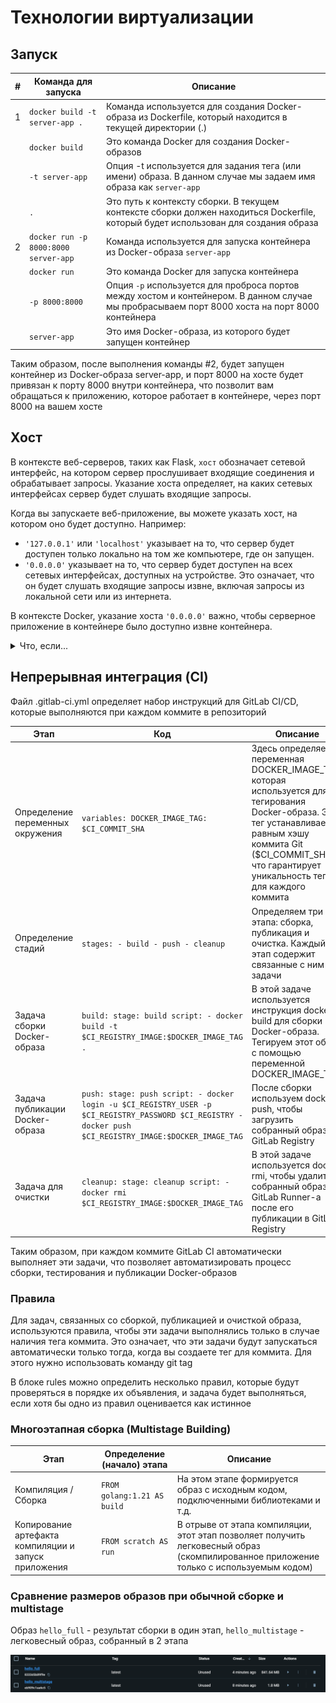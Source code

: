 # Технологии виртуализации

## Запуск

| # | Команда для запуска | Описание |
|---|---|---|
| 1 | `docker build -t server-app .` | Команда используется для создания Docker-образа из Dockerfile, который находится в текущей директории (.) |
|  | `docker build` |  Это команда Docker для создания Docker-образов |
|  | `-t server-app` | Опция -t используется для задания тега (или имени) образа. В данном случае мы задаем имя образа как `server-app` |
|  | `.` | Это путь к контексту сборки. В текущем контексте сборки должен находиться Dockerfile, который будет использован для создания образа |
| 2 | `docker run -p 8000:8000 server-app` | Команда используется для запуска контейнера из Docker-образа `server-app` |
|  | `docker run` | Это команда Docker для запуска контейнера |
|  | `-p 8000:8000` |  Опция `-p` используется для проброса портов между хостом и контейнером. В данном случае мы пробрасываем порт 8000 хоста на порт 8000 контейнера |
|  | `server-app` | Это имя Docker-образа, из которого будет запущен контейнер |

Таким образом, после выполнения команды #2, будет запущен контейнер из Docker-образа server-app, и порт 8000 на хосте будет привязан к порту 8000 внутри контейнера, что позволит вам обращаться к приложению, которое работает в контейнере, через порт 8000 на вашем хосте

## Хост

В контексте веб-серверов, таких как Flask, `хост` обозначает сетевой интерфейс, на котором сервер прослушивает входящие соединения и обрабатывает запросы. Указание хоста определяет, на каких сетевых интерфейсах сервер будет слушать входящие запросы.

Когда вы запускаете веб-приложение, вы можете указать хост, на котором оно будет доступно. Например:

+ `'127.0.0.1'` или `'localhost'` указывает на то, что сервер будет доступен только локально на том же компьютере, где он запущен.
+ `'0.0.0.0'` указывает на то, что сервер будет доступен на всех сетевых интерфейсах, доступных на устройстве. Это означает, что он будет слушать входящие запросы извне, включая запросы из локальной сети или из интернета.

В контексте Docker, указание хоста `'0.0.0.0'` важно, чтобы серверное приложение в контейнере было доступно извне контейнера.

<details>
<summary>Что, если...</summary>

Если запустить серверное приложение на базе Flask в Docker контейнере и не указать `host='0.0.0.0'`, Flask по умолчанию будет прослушивать только локальный IP-адрес контейнера. Это означает, что Flask приложение будет доступно только внутри контейнера и не будет доступно извне.

Для того чтобы Flask приложение было доступно извне контейнера, например, для обработки входящих запросов из интернета или из других контейнеров в той же сети, нужно явно указать host='0.0.0.0', чтобы Flask прослушивал все сетевые интерфейсы в контейнере.

</details>

## Непрерывная интеграция (CI)

Файл .gitlab-ci.yml определяет набор инструкций для GitLab CI/CD, которые выполняются при каждом коммите в репозиторий

| Этап | Код                                                                                                                                                      | Описание                                                                                                                                                                                                                     |
|-|----------------------------------------------------------------------------------------------------------------------------------------------------------|------------------------------------------------------------------------------------------------------------------------------------------------------------------------------------------------------------------------------|
|Определение переменных окружения| `variables: DOCKER_IMAGE_TAG: $CI_COMMIT_SHA`                                                                                                            | Здесь определяется переменная DOCKER_IMAGE_TAG, которая используется для тегирования Docker-образа. Этот тег устанавливается равным хэшу коммита Git ($CI_COMMIT_SHA), что гарантирует уникальность тега для каждого коммита |
|Определение стадий| `stages: - build - push - cleanup`                                                                                                                       | Определяем три этапа: сборка, публикация и очистка. Каждый этап содержит связанные с ним задачи                                                                                                                              |
|Задача сборки Docker-образа| `build: stage: build script: - docker build -t $CI_REGISTRY_IMAGE:$DOCKER_IMAGE_TAG .`                                                                   | В этой задаче используется инструкция docker build для сборки Docker-образа. Тегируем этот образ с помощью переменной DOCKER_IMAGE_TAG                                                                                       |
|Задача публикации Docker-образа| `push: stage: push script: - docker login -u $CI_REGISTRY_USER -p $CI_REGISTRY_PASSWORD $CI_REGISTRY - docker push $CI_REGISTRY_IMAGE:$DOCKER_IMAGE_TAG` | После сборки используем docker push, чтобы загрузить собранный образ в GitLab Registry                                                                                                                                       |
|Задача для очистки| `cleanup: stage: cleanup script: - docker rmi $CI_REGISTRY_IMAGE:$DOCKER_IMAGE_TAG`| В этой задаче используется docker rmi, чтобы удалить собранный образ с GitLab Runner-а после его публикации в GitLab Registry|

Таким образом, при каждом коммите GitLab CI автоматически выполняет эти задачи, что позволяет автоматизировать процесс сборки, тестирования и публикации Docker-образов

### Правила
Для задач, связанных со сборкой, публикацией и очисткой образа, используются правила, чтобы эти задачи выполнялись только в случае наличия тега коммита. Это означает, что эти задачи будут запускаться автоматически только тогда, когда вы создаете тег для коммита. Для этого нужно использовать команду git tag

В блоке rules можно определить несколько правил, которые будут проверяться в порядке их объявления, и задача будет выполняться, если хотя бы одно из правил оценивается как истинное

### Многоэтапная сборка (Multistage Building)

| Этап                                                 | Определение (начало) этапа | Описание                                                                                                                                                  |
|------------------------------------------------------|----------------------------|-----------------------------------------------------------------------------------------------------------------------------------------------------------|
| Компиляция / Сборка                                  | `FROM golang:1.21 AS build`        | На этом этапе формируется образ с исходным кодом, подключенными библиотеками и т.д.                                                                       |
| Копирование артефакта компиляции и запуск приложения | `FROM scratch AS run`       | В отрыве от этапа компиляции, этот этап позволяет получить легковесный образ (скомпилированное приложение только с используемым кодом) |

### Сравнение размеров образов при обычной сборке и multistage

Образ `hello_full` - результат сборки в один этап, `hello_multistage` - легковесный образ, собранный в 2 этапа

![Сравнение размеров образов](/doc/compare_image_size.png)

